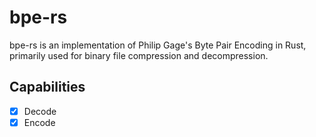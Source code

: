 # bpe-rs
bpe-rs is an implementation of Philip Gage's Byte Pair Encoding in Rust, primarily used for binary file compression and decompression.

## Capabilities
- [X] Decode
- [X] Encode
